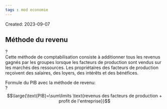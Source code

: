```yaml
---
tags : mod economie
---
```

Created: 2023-09-07

## Méthode du revenu
?  
Cette méthode de comptabilisation consiste à additionner tous les revenus gagnés par les groupes lorsque les facteurs de production sont vendus sur les marchés des ressources. Les propriétaires des facteurs de production reçoivent des salaires, des loyers, des intérêts et des bénéfices.

Formule du PIB avec la méthode de revenu:  
?
$$\large{\text{PIB}=\sum\limits \text{revenus des facteurs de production + profit de l'entreprise}}$$
<!--SR:!2023-09-08,1,230-->